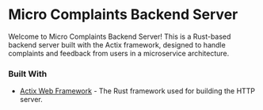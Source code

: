 # Micro Complaints Backend Server

Welcome to Micro Complaints Backend Server! This is a Rust-based backend server built with the Actix framework, designed to handle complaints and feedback from users in a microservice architecture.

### Built With

- [Actix Web Framework](https://actix.rs/) - The Rust framework used for building the HTTP server.

